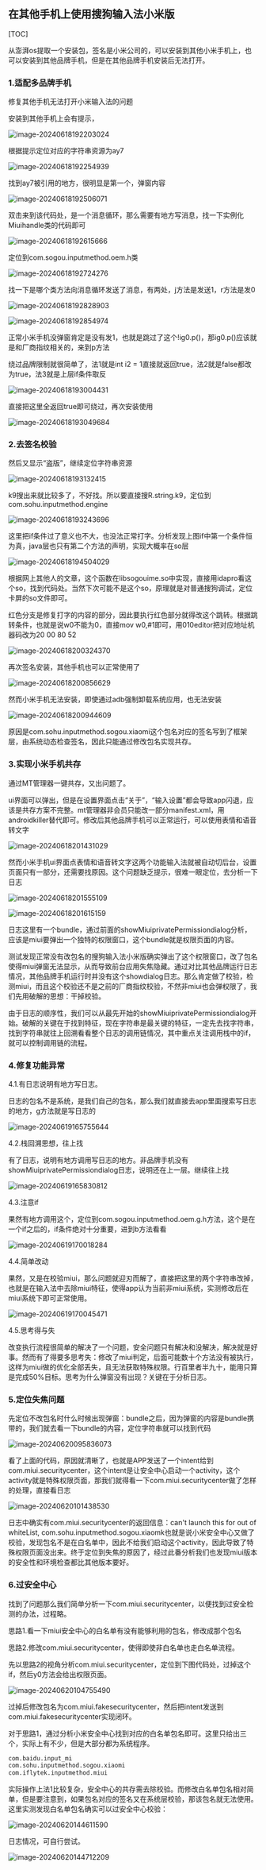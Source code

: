 ## 在其他手机上使用搜狗输入法小米版

[TOC]

从澎湃os提取一个安装包，签名是小米公司的，可以安装到其他小米手机上，也可以安装到其他品牌手机，但是在其他品牌手机安装后无法打开。

### 1.适配多品牌手机

修复其他手机无法打开小米输入法的问题

安装到其他手机上会有提示，

![image-20240618192203024](.\assets\image-20240618192203024.png)

根据提示定位对应的字符串资源为ay7

![image-20240618192254939](.\assets\image-20240618192254939.png)

找到ay7被引用的地方，很明显是第一个，弹窗内容

![image-20240618192506071](.\assets\image-20240618192506071.png)

双击来到该代码处，是一个消息循环，那么需要有地方写消息，找一下实例化Miuihandle类的代码即可

![image-20240618192615666](.\assets\image-20240618192615666.png)

定位到com.sogou.inputmethod.oem.h类

![image-20240618192724276](.\assets\image-20240618192724276.png)

找一下是哪个类方法向消息循环发送了消息，有两处，j方法是发送1，r方法是发0

![image-20240618192828903](.\assets\image-20240618192828903.png)

![image-20240618192854974](.\assets\image-20240618192854974.png)

正常小米手机没弹窗肯定是没有发1，也就是跳过了这个!ig0.p()，那ig0.p()应该就是和厂商指纹相关的，来到p方法

绕过品牌限制就很简单了，法1就是int i2 = 1直接就返回true，法2就是false都改为true，法3就是上层if条件取反

![image-20240618193004431](.\assets\image-20240618193004431.png)

直接把这里全返回true即可绕过，再次安装使用

![image-20240618193049684](.\assets\image-20240618193049684.png)

### 2.去签名校验

然后又显示“盗版”，继续定位字符串资源

![image-20240618193132415](.\assets\image-20240618193132415.png)

k9搜出来就比较多了，不好找。所以要直接搜R.string.k9，定位到com.sohu.inputmethod.engine

![image-20240618193243696](.\assets\image-20240618193243696.png)

这里把if条件过了意义也不大，也没法正常打字。分析发现上图if中第一个条件恒为真，java层也只有第二个方法的声明，实现大概率在so层

![image-20240618194504029](.\assets\image-20240618194504029.png)

根据网上其他人的文章，这个函数在libsogouime.so中实现，直接用idapro看这个so，找到代码处。当然下次可能不是这个so，原理就是对普通搜狗调试，定位卡屏的so文件即可。

红色分支是修复打字的内容的部分，因此要执行红色部分就得改这个跳转。根据跳转条件，也就是说w0不能为0，直接mov w0,#1即可，用010editor把对应地址机器码改为20 00 80 52

![image-20240618200324370](.\assets\image-20240618200324370.png)

再次签名安装，其他手机也可以正常使用了

![image-20240618200856629](.\assets\image-20240618200856629.png)

然而小米手机无法安装，即使通过adb强制卸载系统应用，也无法安装

![image-20240618200944609](.\assets\image-20240618200944609.png)

原因是com.sohu.inputmethod.sogou.xiaomi这个包名对应的签名写到了框架层，由系统动态检查签名，因此只能通过修改包名实现共存。

### 3.实现小米手机共存

通过MT管理器一键共存，又出问题了。

ui界面可以弹出，但是在设置界面点击“关于”，“输入设置”都会导致app闪退，应该是共存方案不完整。mt管理器非会员只能改一部分manifest.xml，用androidkiller替代即可。修改后其他品牌手机可以正常运行，可以使用表情和语音转文字

![image-20240618201431029](.\assets\image-20240618201431029.png)

然而小米手机ui界面点表情和语音转文字这两个功能输入法就被自动切后台，设置页面只有一部分，还需要找原因。这个问题缺乏提示，很难一眼定位，去分析一下日志

![image-20240618201555109](.\assets\image-20240618201555109.png)

![image-20240618201615159](.\assets\image-20240618201615159.png)

日志这里有一个bundle，通过前面的showMiuiprivatePermissiondialog分析，应该是miui要弹出一个独特的权限窗口，这个bundle就是权限页面的内容。

测试发现正常没有改包名的搜狗输入法小米版确实弹出了这个权限窗口，改了包名使得miui弹窗无法显示，从而导致前台应用失焦隐藏。通过对比其他品牌运行日志情况，其他品牌手机运行时并没有这个showdialog日志。那么肯定做了校验，检测miui，而且这个校验还不是之前的厂商指纹校验，不然非miui也会弹权限了，我们先用破解的思想：干掉校验。

由于日志的顺序性，我们可以从最先开始的showMiuiprivatePermissiondialog开始。破解的关键在于找到特征，现在字符串是最关键的特征，一定先去找字符串，找到字符串就往上回溯看看整个日志的调用链情况，其中重点关注调用栈中的if，就可以控制调用链的流程。

### 4.修复功能异常

4.1.有日志说明有地方写日志。

日志的包名不是系统，是我们自己的包名，那么我们就直接去app里面搜索写日志的地方，g方法就是写日志的

![image-20240619165755644](.\assets\image-20240619165755644.png)

4.2.栈回溯思想，往上找

有了日志，说明有地方调用写日志的地方。非品牌手机没有showMiuiprivatePermissiondialog日志，说明还在上一层。继续往上找

![image-20240619165830812](.\assets\image-20240619165830812.png)

4.3.注意if

果然有地方调用这个，定位到com.sogou.inputmethod.oem.g.h方法，这个是在一个if之后的，if条件绝对十分重要，进到b方法看看

![image-20240619170018284](.\assets\image-20240619170018284.png)

4.4.简单改动

果然，又是在校验miui，那么问题就迎刃而解了，直接把这里的两个字符串改掉，也就是在输入法中去除miui特征，使得app认为当前非miui系统，实测修改后在miui系统下即可正常使用。

![image-20240619170045471](.\assets\image-20240619170045471.png)

4.5.思考得与失

改变执行流程很简单的解决了一个问题，安全问题只有解决和没解决，解决就是好事。然而有了得要多思考失：修改了miui判定，后面可能数十个方法没有被执行，这样为miui做的优化全部丢失，且无法获取特殊权限。行百里者半九十，能用只算是完成50%目标。思考为什么弹窗没有出现？关键在于分析日志。

### 5.定位失焦问题

先定位不改包名时什么时候出现弹窗：bundle之后，因为弹窗的内容是bundle携带的，我们就去看一下bundle的内容，定位字符串就可以找到代码

![image-20240620095836073](.\assets\image-20240620095836073.png)

看了上面的代码，原因就清晰了，也就是APP发送了一个intent给到com.miui.securitycenter，这个intent是让安全中心启动一个activity，这个activity就是特殊权限页面，那我们就得看一下com.miui.securitycenter做了怎样的处理，直接看日志

![image-20240620101438530](.\assets\image-20240620101438530.png)

日志中确实有com.miui.securitycenter的返回信息：can't launch this for out of whiteList, com.sohu.inputmethod.sogou.xiaomk也就是说小米安全中心又做了校验，发现包名不是在白名单中，因此不给我们启动这个activity，因此导致了特殊权限页面没出来。终于定位到失焦的原因了，经过此番分析我们也发现miui版本的安全性和环境检查都比其他版本要好。

### 6.过安全中心

找到了问题那么我们简单分析一下com.miui.securitycenter，以便找到过安全检测的办法，过程略。

思路1.看一下miui安全中心的白名单有没有能够利用的包名，修改成那个包名 

思路2.修改com.miui.securitycenter，使得即使非白名单也走白名单流程。

先以思路2的视角分析com.miui.securitycenter，定位到下图代码处，过掉这个if，然后y0方法会给出权限页面。

![image-20240620104755490](.\assets\image-20240620104755490.png)

过掉后修改包名为com.miui.fakesecuritycenter，然后把intent发送到com.miui.fakesecuritycenter实现闭环。

对于思路1，通过分析小米安全中心找到对应的白名单包名即可。这里只给出三个，实际上有不少，但是大部分都为系统程序。

```xml
com.baidu.input_mi
com.sohu.inputmethod.sogou.xiaomi
com.iflytek.inputmethod.miui
```

实际操作上法1比较复杂，安全中心的共存需去除校验。而修改白名单包名相对简单，但是要注意到，如果包名对应的签名又在系统层校验，那该包名就无法使用。这里实测发现白名单包名确实可以过安全中心校验：

![image-20240620144611590](.\assets\image-20240620144611590.png)

日志情况，可自行尝试。

![image-20240620144712209](.\assets\image-20240620144712209.png)